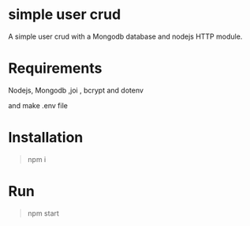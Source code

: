 # simple user crud 
A simple user crud with a Mongodb database and nodejs HTTP module.

# Requirements
Nodejs, Mongodb ,joi , bcrypt and dotenv

and make .env file 

# Installation
> npm i

# Run
> npm start
